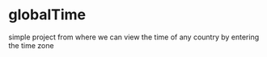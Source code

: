 # globalTime
simple project from where we can view the time of any country by entering the time zone
